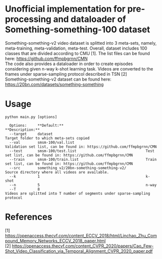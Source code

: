 # Unofficial implementation for pre-processing and dataloader of Something-something-100 dataset
Something-something-v2 video dataset is splitted into 3 meta-sets, namely, meta-training, meta-validation, meta-test. Overall, dataset includes 100 classes that are divided according to CMU [1]. The list files can be found here: https://github.com/ffmpbgrnn/CMN  
The code also provides a dataloader in order to create episodes considering given n-way k-shot learning task. Videos are converted to the frames under sparse-sampling protocol described in TSN [2]  
Something-something-v2 dataset can be found here: https://20bn.com/datasets/something-something

# Usage
```
python main.py [options]
```

```
  Options:     **Default:**                                      **Description:**
  --target     dataset                                           Target folder to which meta-sets copied
  --val        smsm-100/val.list                                 Validation set list, can be found in: https://github.com/ffmpbgrnn/CMN
  --test       smsm-100/test.list                                Test set list, can be found in: https://github.com/ffmpbgrnn/CMN
  --train      smsm-100/train.list                               Train set list, can be found in: https://github.com/ffmpbgrnn/CMN 
  --src        something v2/20bn-something-something-v2/         Source directory where all videos are available. 
  --k          1                                                 k-shot 
  --n          5                                                 n-way
  --T          8                                                 Videos are splitted into T number of segments under sparse-sampling protocol
```

# References
[1] https://openaccess.thecvf.com/content_ECCV_2018/html/Linchao_Zhu_Compound_Memory_Networks_ECCV_2018_paper.html  
[2] https://openaccess.thecvf.com/content_CVPR_2020/papers/Cao_Few-Shot_Video_Classification_via_Temporal_Alignment_CVPR_2020_paper.pdf

